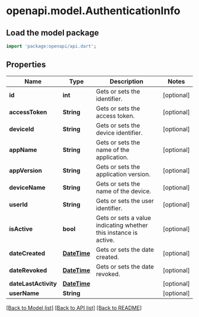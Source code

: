 # openapi.model.AuthenticationInfo

## Load the model package
```dart
import 'package:openapi/api.dart';
```

## Properties
Name | Type | Description | Notes
------------ | ------------- | ------------- | -------------
**id** | **int** | Gets or sets the identifier. | [optional] 
**accessToken** | **String** | Gets or sets the access token. | [optional] 
**deviceId** | **String** | Gets or sets the device identifier. | [optional] 
**appName** | **String** | Gets or sets the name of the application. | [optional] 
**appVersion** | **String** | Gets or sets the application version. | [optional] 
**deviceName** | **String** | Gets or sets the name of the device. | [optional] 
**userId** | **String** | Gets or sets the user identifier. | [optional] 
**isActive** | **bool** | Gets or sets a value indicating whether this instance is active. | [optional] 
**dateCreated** | [**DateTime**](DateTime.md) | Gets or sets the date created. | [optional] 
**dateRevoked** | [**DateTime**](DateTime.md) | Gets or sets the date revoked. | [optional] 
**dateLastActivity** | [**DateTime**](DateTime.md) |  | [optional] 
**userName** | **String** |  | [optional] 

[[Back to Model list]](../README.md#documentation-for-models) [[Back to API list]](../README.md#documentation-for-api-endpoints) [[Back to README]](../README.md)


